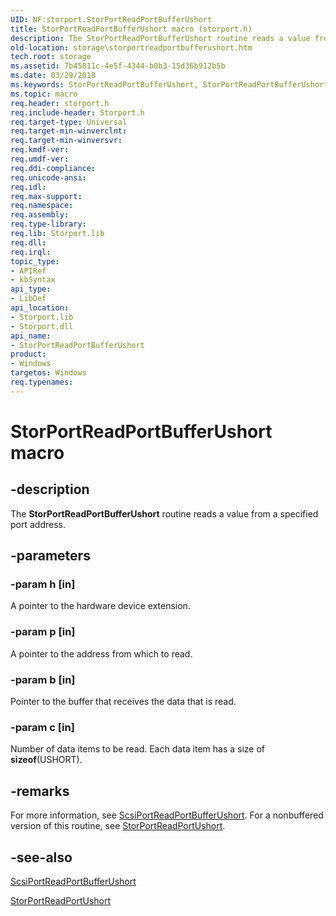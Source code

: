 ```yaml
---
UID: NF:storport.StorPortReadPortBufferUshort
title: StorPortReadPortBufferUshort macro (storport.h)
description: The StorPortReadPortBufferUshort routine reads a value from a specified port address.
old-location: storage\storportreadportbufferushort.htm
tech.root: storage
ms.assetid: 7b45811c-4e5f-4344-b0b3-15d36b912b5b
ms.date: 03/29/2018
ms.keywords: StorPortReadPortBufferUshort, StorPortReadPortBufferUshort routine [Storage Devices], storage.storportreadportbufferushort, storport/StorPortReadPortBufferUshort, storprt_8bb9a625-864a-4566-a570-87425b6bc9af.xml
ms.topic: macro
req.header: storport.h
req.include-header: Storport.h
req.target-type: Universal
req.target-min-winverclnt: 
req.target-min-winversvr: 
req.kmdf-ver: 
req.umdf-ver: 
req.ddi-compliance: 
req.unicode-ansi: 
req.idl: 
req.max-support: 
req.namespace: 
req.assembly: 
req.type-library: 
req.lib: Storport.lib
req.dll: 
req.irql: 
topic_type:
- APIRef
- kbSyntax
api_type:
- LibDef
api_location:
- Storport.lib
- Storport.dll
api_name:
- StorPortReadPortBufferUshort
product:
- Windows
targetos: Windows
req.typenames: 
---
```


# StorPortReadPortBufferUshort macro


## -description


The <b>StorPortReadPortBufferUshort</b> routine reads a value from a specified port address. 


## -parameters


### -param h [in]

A pointer to the hardware device extension.


### -param p [in]

A pointer to the address from which to read. 


### -param b [in]

Pointer to the buffer that receives the data that is read.


### -param c [in]

Number of data items to be read. Each data item has a size of <b>sizeof</b>(USHORT). 


## -remarks



For more information, see <a href="https://docs.microsoft.com/windows-hardware/drivers/ddi/content/srb/nf-srb-scsiportreadportbufferushort">ScsiPortReadPortBufferUshort</a>. For a nonbuffered version of this routine, see <a href="https://docs.microsoft.com/windows-hardware/drivers/ddi/content/storport/nf-storport-storportreadportushort">StorPortReadPortUshort</a>. 




## -see-also




<a href="https://docs.microsoft.com/windows-hardware/drivers/ddi/content/srb/nf-srb-scsiportreadportbufferushort">ScsiPortReadPortBufferUshort</a>



<a href="https://docs.microsoft.com/windows-hardware/drivers/ddi/content/storport/nf-storport-storportreadportushort">StorPortReadPortUshort</a>
 

 

